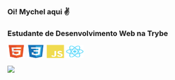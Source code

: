 ### Oi! Mychel aqui ✌



<div >
  <h3> Estudante de Desenvolvimento Web na Trybe </h3>
  <img align="center" alt="Rafa-HTML" height="30" width="40" src="https://raw.githubusercontent.com/devicons/devicon/master/icons/html5/html5-original.svg">
  <img align="center" alt="Rafa-CSS" height="30" width="40" src="https://raw.githubusercontent.com/devicons/devicon/master/icons/css3/css3-original.svg">
  <img align="center" alt="Rafa-Js" height="30" width="40" src="https://raw.githubusercontent.com/devicons/devicon/master/icons/javascript/javascript-plain.svg">
  <img align="center" alt="Rafa-React" height="30" width="40" src="https://raw.githubusercontent.com/devicons/devicon/master/icons/react/react-original.svg">
  <br><br>
</div>

<div align="left" style="display: inline_block">
  <a href="https://github.com/MychelAlbuquerque">
  
  <img height="140em" src="https://github-readme-stats.vercel.app/api/top-langs/?username=MychelAlbuquerque&layout=compact&langs_count=7&theme=dark"/>
    </div>

